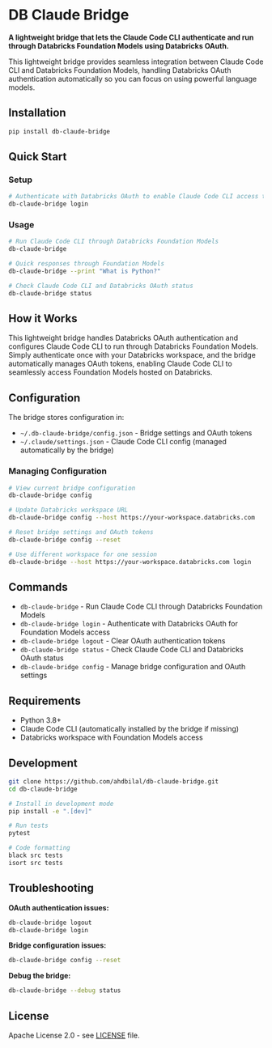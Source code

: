 # DB Claude Bridge

**A lightweight bridge that lets the Claude Code CLI authenticate and run through Databricks Foundation Models using Databricks OAuth.**

This lightweight bridge provides seamless integration between Claude Code CLI and Databricks Foundation Models, handling Databricks OAuth authentication automatically so you can focus on using powerful language models.

## Installation

```bash
pip install db-claude-bridge
```

## Quick Start

### Setup
```bash
# Authenticate with Databricks OAuth to enable Claude Code CLI access to Foundation Models
db-claude-bridge login
```

### Usage
```bash
# Run Claude Code CLI through Databricks Foundation Models
db-claude-bridge

# Quick responses through Foundation Models
db-claude-bridge --print "What is Python?"

# Check Claude Code CLI and Databricks OAuth status
db-claude-bridge status
```

## How it Works

This lightweight bridge handles Databricks OAuth authentication and configures Claude Code CLI to run through Databricks Foundation Models. Simply authenticate once with your Databricks workspace, and the bridge automatically manages OAuth tokens, enabling Claude Code CLI to seamlessly access Foundation Models hosted on Databricks.

## Configuration

The bridge stores configuration in:
- `~/.db-claude-bridge/config.json` - Bridge settings and OAuth tokens
- `~/.claude/settings.json` - Claude Code CLI config (managed automatically by the bridge)

### Managing Configuration

```bash
# View current bridge configuration
db-claude-bridge config

# Update Databricks workspace URL
db-claude-bridge config --host https://your-workspace.databricks.com

# Reset bridge settings and OAuth tokens
db-claude-bridge config --reset

# Use different workspace for one session
db-claude-bridge --host https://your-workspace.databricks.com login
```

## Commands

- `db-claude-bridge` - Run Claude Code CLI through Databricks Foundation Models
- `db-claude-bridge login` - Authenticate with Databricks OAuth for Foundation Models access
- `db-claude-bridge logout` - Clear OAuth authentication tokens
- `db-claude-bridge status` - Check Claude Code CLI and Databricks OAuth status
- `db-claude-bridge config` - Manage bridge configuration and OAuth settings

## Requirements

- Python 3.8+
- Claude Code CLI (automatically installed by the bridge if missing)
- Databricks workspace with Foundation Models access

## Development

```bash
git clone https://github.com/ahdbilal/db-claude-bridge.git
cd db-claude-bridge

# Install in development mode
pip install -e ".[dev]"

# Run tests
pytest

# Code formatting
black src tests
isort src tests
```

## Troubleshooting

**OAuth authentication issues:**
```bash
db-claude-bridge logout
db-claude-bridge login
```

**Bridge configuration issues:**
```bash
db-claude-bridge config --reset
```

**Debug the bridge:**
```bash
db-claude-bridge --debug status
```

## License

Apache License 2.0 - see [LICENSE](LICENSE) file.